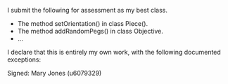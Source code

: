 I submit the following for assessment as my best class.

* The method setOrientation() in class Piece().
* The method addRandomPegs() in class Objective.
* ...

I declare that this is entirely my own work, with the following documented exceptions:

Signed: Mary Jones (u6079329)
